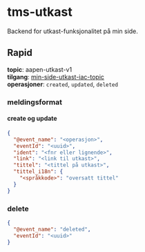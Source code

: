 # tms-utkast

Backend for utkast-funksjonalitet på min side. 

## Rapid
**topic**: aapen-utkast-v1 <br>
**tilgang**: [min-side-utkast-iac-topic](https://github.com/navikt/min-side-utkast-topic-iac)<br>
**operasjoner**: `created`, `updated`, `deleted`

### meldingsformat
#### create og update
```json
{
  "@event_name": "<operasjon>",
  "eventId": "<uuid>",
  "ident": "<fnr eller lignende>",
  "link": "<link til utkast>",
  "tittel": "<tittel på utkast>",
  "tittel_i18n": {
    "<språkkode>": "oversatt tittel"
  }
}
```
### delete
```json
{
  "@event_name": "deleted",
  "eventId": "<uuid>"
}
```


